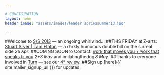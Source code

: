 ```yaml
---

# CONFIGURATION
layout: home
header_image: "assets/images/header_springsummer13.jpg"

---
```

#Welcome to [S/S 2013](/current/2013-springsummer/index.html) — an ongoing whirlwind...
##THIS FRIDAY at Z-arts: [Stuart Silver | Tam Hinton](/current/2013-springsummer/silverhinton/index.html) — a darkly humorous double bill on the surreal side *26 Apr*.
##COMING SOON to Contact: [work that moves you + work that speaks to you](/current/2013-poolside/index.html) *2+3 May* and imitatingthedog *8 May*.
##Thanks to everyone involved in [Turn](/current/2013-turn/index.html) — see our [4* review](http://www.thepublicreviews.com/turn-2013-contact-manchester/).
##Sign up [here]({{ site.mailer_signup_url }}) for updates.
